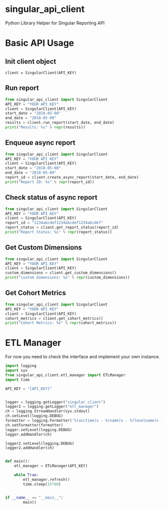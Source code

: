 # singular_api_client
Python Library Helper for Singular Reporting API

# Basic API Usage
## Init client object
```client = SingularClient(API_KEY)```

## Run report
```python
from singular_api_client import SingularClient
API_KEY = "YOUR API KEY"
client = SingularClient(API_KEY)
start_date = "2018-05-08"
end_date = "2018-05-09"
results = client.run_report(start_date, end_date)
print("Results: %s" % repr(results))
```

## Enqueue async report
```python
from singular_api_client import SingularClient
API_KEY = "YOUR API KEY"
client = SingularClient(API_KEY)
start_date = "2018-05-08"
end_date = "2018-05-09"
report_id = client.create_async_report(start_date, end_date)
print("Report ID: %s" % repr(report_id))
```

## Check status of async report
```python
from singular_api_client import SingularClient
API_KEY = "YOUR API KEY"
client = SingularClient(API_KEY)
report_id = "1234abcdef1234abcdef1234abcdef"
report_status = client.get_report_status(report_id)
print("Report Status: %s" % repr(report_status))
```


## Get Custom Dimensions
```python
from singular_api_client import SingularClient
API_KEY = "YOUR API KEY"
client = SingularClient(API_KEY)
custom_dimensions = client.get_custom_dimensions()
print("custom dimensions: %s" % repr(custom_dimensions))
```

## Get Cohort Metrics
```python
from singular_api_client import SingularClient
API_KEY = "YOUR API KEY"
client = SingularClient(API_KEY)
cohort_metrics = client.get_cohort_metrics()
print("Cohort Metrics: %s" % repr(cohort_metrics))
```


# ETL Manager
For now you need to check the interface and implement your own instance.
```python
import logging
import sys
from singular_api_client.etl_manager import ETLManager
import time

API_KEY = "[API_KEY]"


logger = logging.getLogger("singular_client")
logger2 = logging.getLogger("etl_manager")
ch = logging.StreamHandler(sys.stdout)
ch.setLevel(logging.DEBUG)
formatter = logging.Formatter('%(asctime)s - %(name)s - %(levelname)s - %(message)s')
ch.setFormatter(formatter)
logger.setLevel(logging.DEBUG)
logger.addHandler(ch)

logger2.setLevel(logging.DEBUG)
logger2.addHandler(ch)


def main():
    etl_manager = ETLManager(API_KEY)

    while True:
        etl_manager.refresh()
        time.sleep(15*60)


if __name__ == "__main__":
        main()

```